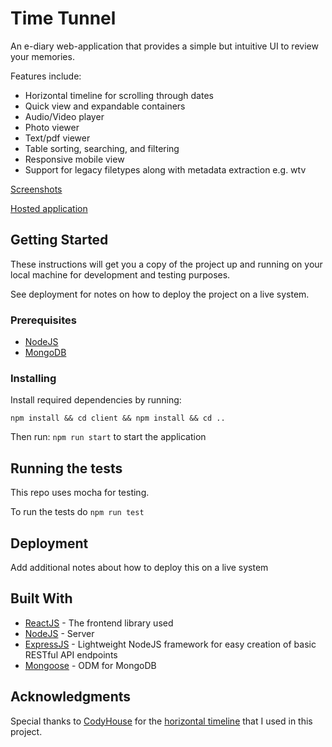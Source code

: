 # Time Tunnel
An e-diary web-application that provides a simple but intuitive UI to review your memories. 

Features include:
* Horizontal timeline for scrolling through dates
* Quick view and expandable containers
* Audio/Video player
* Photo viewer
* Text/pdf viewer
* Table sorting, searching, and filtering
* Responsive mobile view
* Support for legacy filetypes along with metadata extraction e.g. wtv 

[Screenshots](https://angel.co/projects/770883-time-tunnel-website)

[Hosted application](http://time-tunnel.herokuapp.com/)    

## Getting Started

These instructions will get you a copy of the project up and running on your local machine for development and testing purposes. 

See deployment for notes on how to deploy the project on a live system.

### Prerequisites

* [NodeJS](https://nodejs.org/en/)
* [MongoDB](https://www.mongodb.com/download-center/enterprise)

### Installing

Install required dependencies by running:

`npm install && cd client && npm install && cd ..`

Then run: `npm run start` to start the application

## Running the tests

This repo uses mocha for testing.

To run the tests do `npm run test`

## Deployment

Add additional notes about how to deploy this on a live system

## Built With

* [ReactJS](https://reactjs.org/) - The frontend library used
* [NodeJS](https://nodejs.org/en/) - Server
* [ExpressJS](https://expressjs.com/) - Lightweight NodeJS framework for easy creation of basic RESTful API endpoints
* [Mongoose](https://mongoosejs.com/) - ODM for MongoDB

## Acknowledgments

Special thanks to [CodyHouse](https://codyhouse.co/) for the [horizontal timeline](https://codyhouse.co/gem/horizontal-timeline) that I used in this project.  
